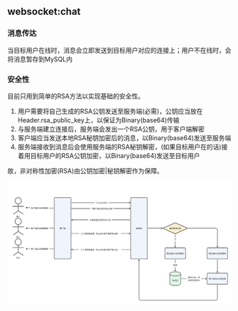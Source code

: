 ## websocket:chat

### 消息传达
当目标用户在线时，消息会立即发送到目标用户对应的连接上；用户不在线时，会将消息暂存到MySQL内

### 安全性
目前只用到简单的RSA方法以实现基础的安全性。

1. 用户需要将自己生成的RSA公钥发送至服务端(必需)，公钥应当放在Header.rsa_public_key上，以保证为Binary(base64)传输
2. 与服务端建立连接后，服务端会发出一个RSA公钥，用于客户端解密
3. 客户端应当发送本地RSA秘钥加密后的消息，以Binary(base64)发送至服务端
4. 服务端接收到消息后会使用服务端的RSA秘钥解密，(如果目标用户在的话)接着用目标用户的RSA公钥加密，以Binary(base64)发送至目标用户

故，非对称性加密(RSA)由公钥加密|秘钥解密作为保障。

![Alt text](./ws_chat.png)